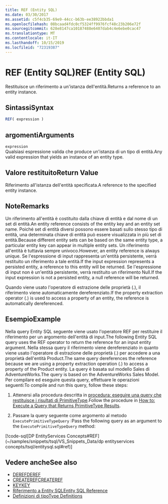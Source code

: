 ```yaml
---
title: REF (Entity SQL)
ms.date: 03/30/2017
ms.assetid: c5f4cb35-69e9-44cc-b63b-ee38922bbda1
ms.openlocfilehash: 08bcaad4fdc0cf5324ff9976fcf48c23b206e72f
ms.sourcegitcommit: 628e8147ca10187488e6407dab4c4e6ebe0cac47
ms.translationtype: MT
ms.contentlocale: it-IT
ms.lasthandoff: 10/15/2019
ms.locfileid: "72319387"
---
```

# <a name="ref-entity-sql"></a><span data-ttu-id="3c005-102">REF (Entity SQL)</span><span class="sxs-lookup"><span data-stu-id="3c005-102">REF (Entity SQL)</span></span>
<span data-ttu-id="3c005-103">Restituisce un riferimento a un'istanza dell'entità.</span><span class="sxs-lookup"><span data-stu-id="3c005-103">Returns a reference to an entity instance.</span></span>  
  
## <a name="syntax"></a><span data-ttu-id="3c005-104">Sintassi</span><span class="sxs-lookup"><span data-stu-id="3c005-104">Syntax</span></span>  
  
```sql  
REF( expression )   
```  
  
## <a name="arguments"></a><span data-ttu-id="3c005-105">argomenti</span><span class="sxs-lookup"><span data-stu-id="3c005-105">Arguments</span></span>  
 `expression`  
 <span data-ttu-id="3c005-106">Qualsiasi espressione valida che produce un'istanza di un tipo di entità.</span><span class="sxs-lookup"><span data-stu-id="3c005-106">Any valid expression that yields an instance of an entity type.</span></span>  
  
## <a name="return-value"></a><span data-ttu-id="3c005-107">Valore restituito</span><span class="sxs-lookup"><span data-stu-id="3c005-107">Return Value</span></span>  
 <span data-ttu-id="3c005-108">Riferimento all'istanza dell'entità specificata.</span><span class="sxs-lookup"><span data-stu-id="3c005-108">A reference to the specified entity instance.</span></span>  
  
## <a name="remarks"></a><span data-ttu-id="3c005-109">Note</span><span class="sxs-lookup"><span data-stu-id="3c005-109">Remarks</span></span>  
 <span data-ttu-id="3c005-110">Un riferimento all'entità è costituito dalla chiave di entità e dal nome di un set di entità.</span><span class="sxs-lookup"><span data-stu-id="3c005-110">An entity reference consists of the entity key and an entity set name.</span></span> <span data-ttu-id="3c005-111">Poiché set di entità diversi possono essere basati sullo stesso tipo di entità, una determinata chiave di entità può essere visualizzata in più set di entità.</span><span class="sxs-lookup"><span data-stu-id="3c005-111">Because different entity sets can be based on the same entity type, a particular entity key can appear in multiple entity sets.</span></span> <span data-ttu-id="3c005-112">Un riferimento all'entità è tuttavia sempre univoco.</span><span class="sxs-lookup"><span data-stu-id="3c005-112">However, an entity reference is always unique.</span></span> <span data-ttu-id="3c005-113">Se l'espressione di input rappresenta un'entità persistente, verrà restituito un riferimento a tale entità.</span><span class="sxs-lookup"><span data-stu-id="3c005-113">If the input expression represents a persisted entity, a reference to this entity will be returned.</span></span> <span data-ttu-id="3c005-114">Se l'espressione di input non è un'entità persistente, verrà restituito un riferimento Null.</span><span class="sxs-lookup"><span data-stu-id="3c005-114">If the input expression is not a persisted entity, a null reference will be returned.</span></span>  
  
 <span data-ttu-id="3c005-115">Quando viene usato l'operatore di estrazione delle proprietà (.), il riferimento viene automaticamente dereferenziato.</span><span class="sxs-lookup"><span data-stu-id="3c005-115">If the property extraction operator (.) is used to access a property of an entity, the reference is automatically dereferenced.</span></span>  
  
## <a name="example"></a><span data-ttu-id="3c005-116">Esempio</span><span class="sxs-lookup"><span data-stu-id="3c005-116">Example</span></span>  
 <span data-ttu-id="3c005-117">Nella query Entity SQL seguente viene usato l'operatore REF per restituire il riferimento per un argomento dell'entità di input.</span><span class="sxs-lookup"><span data-stu-id="3c005-117">The following Entity SQL query uses the REF operator to return the reference for an input entity argument.</span></span> <span data-ttu-id="3c005-118">Nella stessa query il riferimento viene dereferenziato in quanto viene usato l'operatore di estrazione delle proprietà (.) per accedere a una proprietà dell'entità Product.</span><span class="sxs-lookup"><span data-stu-id="3c005-118">The same query dereferences the reference because we are using a property extraction operation (.) to access a property of the Product entity.</span></span> <span data-ttu-id="3c005-119">La query è basata sul modello Sales di AdventureWorks.</span><span class="sxs-lookup"><span data-stu-id="3c005-119">The query is based on the AdventureWorks Sales Model.</span></span> <span data-ttu-id="3c005-120">Per compilare ed eseguire questa query, effettuare le operazioni seguenti:</span><span class="sxs-lookup"><span data-stu-id="3c005-120">To compile and run this query, follow these steps:</span></span>  
  
1. <span data-ttu-id="3c005-121">Attenersi alla procedura descritta in [procedura: eseguire una query che restituisce i risultati di PrimitiveType](../how-to-execute-a-query-that-returns-primitivetype-results.md).</span><span class="sxs-lookup"><span data-stu-id="3c005-121">Follow the procedure in [How to: Execute a Query that Returns PrimitiveType Results](../how-to-execute-a-query-that-returns-primitivetype-results.md).</span></span>  
  
2. <span data-ttu-id="3c005-122">Passare la query seguente come argomento al metodo `ExecutePrimitiveTypeQuery` :</span><span class="sxs-lookup"><span data-stu-id="3c005-122">Pass the following query as an argument to the `ExecutePrimitiveTypeQuery` method:</span></span>  
  
 [!code-sql[DP EntityServices Concepts#REF](~/samples/snippets/tsql/VS_Snippets_Data/dp entityservices concepts/tsql/entitysql.sql#ref)]  
  
## <a name="see-also"></a><span data-ttu-id="3c005-123">Vedere anche</span><span class="sxs-lookup"><span data-stu-id="3c005-123">See also</span></span>

- [<span data-ttu-id="3c005-124">DEREF</span><span class="sxs-lookup"><span data-stu-id="3c005-124">DEREF</span></span>](deref-entity-sql.md)
- [<span data-ttu-id="3c005-125">CREATEREF</span><span class="sxs-lookup"><span data-stu-id="3c005-125">CREATEREF</span></span>](createref-entity-sql.md)
- [<span data-ttu-id="3c005-126">KEY</span><span class="sxs-lookup"><span data-stu-id="3c005-126">KEY</span></span>](key-entity-sql.md)
- [<span data-ttu-id="3c005-127">Riferimento a Entity SQL</span><span class="sxs-lookup"><span data-stu-id="3c005-127">Entity SQL Reference</span></span>](entity-sql-reference.md)
- [<span data-ttu-id="3c005-128">Definizioni di tipo</span><span class="sxs-lookup"><span data-stu-id="3c005-128">Type Definitions</span></span>](type-definitions-entity-sql.md)
